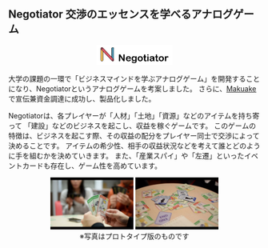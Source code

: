 Negotiator
交渉のエッセンスを学べるアナログゲーム
------------------------------------------------------
<div align="center">
<a href="https://www.makuake.com/project/negotiator" target="_blank">
<img src="./static/imgs/negotiator.png" alt="Negotiator" width="30%">
</a>
</div>

大学の課題の一環で「ビジネスマインドを学ぶアナログゲーム」を開発することになり、Negotiatorというアナログゲームを考案しました。
さらに、<a href="https://www.makuake.com/project/negotiator" target="_blank">Makuake</a> で宣伝兼資金調達に成功し、製品化しました。

Negotiatorは、各プレイヤーが「人材」「土地」「資源」などのアイテムを持ち寄って
「建設」などのビジネスを起こし、収益を稼ぐゲームです。
このゲームの特徴は、ビジネスを起こす際、その収益の配分をプレイヤー同士で交渉によって決めることです。
アイテムの希少性、相手の収益状況などを考えて誰とどのように手を組むかを決めていきます。
また、「産業スパイ」や「左遷」といったイベントカードも存在し、ゲーム性を高めています。

<div align="center">
<img src="./static/imgs/negotiator3.jpg" alt="Negotiator3" width="33%">
<img src="./static/imgs/negotiator4.jpg" alt="Negotiator4" width="33%"><br>
※写真はプロトタイプ版のものです
</div>